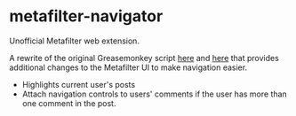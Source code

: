 # metafilter-navigator

Unofficial Metafilter web extension.

A rewrite of the original Greasemonkey script [here](https://github.com/snappish/mefi-navigator) and [here](http://userscripts-mirror.org/scripts/show/3330) that provides additional changes to the Metafilter UI to make navigation easier.

* Highlights current user's posts
* Attach navigation controls to users' comments if the user has more than one comment in the post.